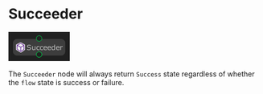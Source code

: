 # Succeeder

![](../../images/node-reference/succeeder.png)

The `Succeeder` node will always return `Success` state regardless of whether the `flow` state is success or failure.